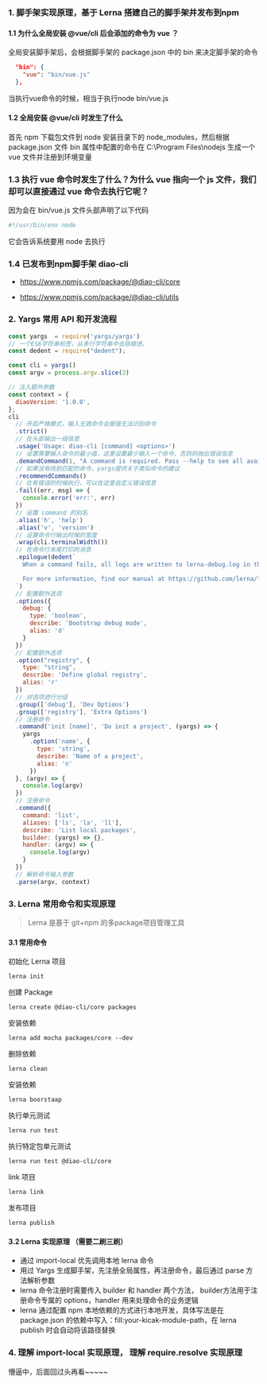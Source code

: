 ### 1. 脚手架实现原理，基于 Lerna 搭建自己的脚手架并发布到npm

#### 1.1 为什么全局安装 @vue/cli 后会添加的命令为 vue ？
全局安装脚手架后，会根据脚手架的 package.json 中的 bin 来决定脚手架的命令
```json
  "bin": {
    "vue": "bin/vue.js"
  },
```
当执行vue命令的时候，相当于执行node bin/vue.js

#### 1.2 全局安装 @vue/cli 时发生了什么
首先 npm 下载包文件到 node 安装目录下的 node_modules，然后根据 package.json 文件 bin 属性中配置的命令在 C:\Program Files\nodejs 生成一个 vue 文件并注册到环境变量

### 1.3 执行 vue 命令时发生了什么？为什么 vue 指向一个 js 文件，我们却可以直接通过 vue 命令去执行它呢？
因为会在 bin/vue.js 文件头部声明了以下代码
```javascript
#!/usr/bin/env node
```
它会告诉系统要用 node 去执行

### 1.4 已发布到npm脚手架 diao-cli

- https://www.npmjs.com/package/@diao-cli/core

- https://www.npmjs.com/package/@diao-cli/utils


### 2. Yargs 常用 API 和开发流程

```javascript
const yargs  = require('yargs/yargs')
// 一个ES6字符串标签，从多行字符串中去除缩进。
const dedent = require("dedent");

const cli = yargs()
const argv = process.argv.slice(2)

// 注入额外参数
const context = {
  diaoVersion: '1.0.0',
};
cli
  // 开启严格模式，输入无效命令会报错无法识别命令
  .strict()
  // 在头部输出一段信息
  .usage('Usage: diao-cli [command] <options>')
  // 设置需要输入命令的最小值，这里设置最少输入一个命令，否则则抛出错误信息
  .demandCommand(1, "A command is required. Pass --help to see all available commands and options.")
  // 如果没有找到匹配的命令，yargs提供关于类似命令的建议
  .recommendCommands()
  // 在有错误的时候执行，可以在这里自定义错误信息
  .fail((err, msg) => {
    console.error('err:', err)
  })
  // 设置 command 的别名
  .alias('h', 'help')
  .alias('v', 'version')
  // 设置命令行输出时候的宽度
  .wrap(cli.terminalWidth())
  // 在命令行末尾打印的消息
  .epilogue(dedent`
    When a command fails, all logs are written to lerna-debug.log in the current working directory.

    For more information, find our manual at https://github.com/lerna/lerna
  `)
  // 配置额外选项
  .options({
    debug: {
      type: 'boolean',
      describe: 'Bootstrap debug mode',
      alias: 'd'
    }
  })
  // 配置额外选项
  .option("registry", {
    type: "string",
    describe: 'Define global registry',
    alias: 'r'
  })
  // 对选项进行分组
  .group(['debug'], 'Dev Options')
  .group(['registry'], 'Extra Options')
  // 注册命令
  .command('init [name]', 'Do init a project', (yargs) => {
    yargs
      .option('name', {
        type: 'string',
        describe: 'Name of a project',
        alias: 'n'
      })
  }, (argv) => {
    console.log(argv)
  })
  // 注册命令
  .command({
    command: 'list',
    aliases: ['ls', 'la', 'll'],
    describe: 'List local packages',
    builder: (yargs) => {},
    handler: (argv) => {
      console.log(argv)
    }
  })
  // 解析命令输入参数
  .parse(argv, context)
```

### 3. Lerna 常用命令和实现原理
> Lerna 是基于 git+npm 的多package项目管理工具

#### 3.1 常用命令
初始化 Lerna 项目
```
lerna init
```
创建 Package
```
lerna create @diao-cli/core packages
```
安装依赖
```
lerna add mocha packages/core --dev
```
删除依赖
```
lerna clean
```
安装依赖
```
lerna boorstaap
```
执行单元测试
```
lerna run test
```
执行特定包单元测试
```
lerna run test @diao-cli/core
```
link 项目
```
lerna link
```
发布项目
```
lerna publish
```

#### 3.2 Lerna 实现原理 （需要二刷三刷）
- 通过 import-local 优先调用本地 lerna 命令
- 用过 Yargs 生成脚手架，先注册全局属性，再注册命令，最后通过 parse 方法解析参数
- lerna 命令注册时需要传入 builder 和 handler 两个方法， builder方法用于注册命令专属的 options，handler 用来处理命令的业务逻辑
- lerna 通过配置 npm 本地依赖的方式进行本地开发，具体写法是在 package.json 的依赖中写入：fill:your-kicak-module-path，在 lerna publish 时会自动将该路径替换

### 4. 理解 import-local 实现原理， 理解 require.resolve 实现原理
懵逼中，后面回过头再看~~~~~
